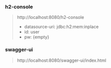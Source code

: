 ### h2-console
> http://localhost:8080/h2-console
> - datasource-uri: jdbc:h2:mem:inplace
> - id: user
> - pw: {empty}

### swagger-ui
> http://localhost:8080/swagger-ui/index.html